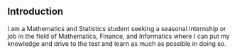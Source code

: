 
## Introduction ##

I am a Mathematics and Statistics student seeking a 
seasonal internship or job in the field of
Mathematics, Finance, and Informatics where I can put my
knowledge and drive to the test and learn as much as possible in doing so.